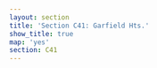 ```yaml
---
layout: section
title: 'Section C41: Garfield Hts.'
show_title: true
map: 'yes'
section: C41
---
```

